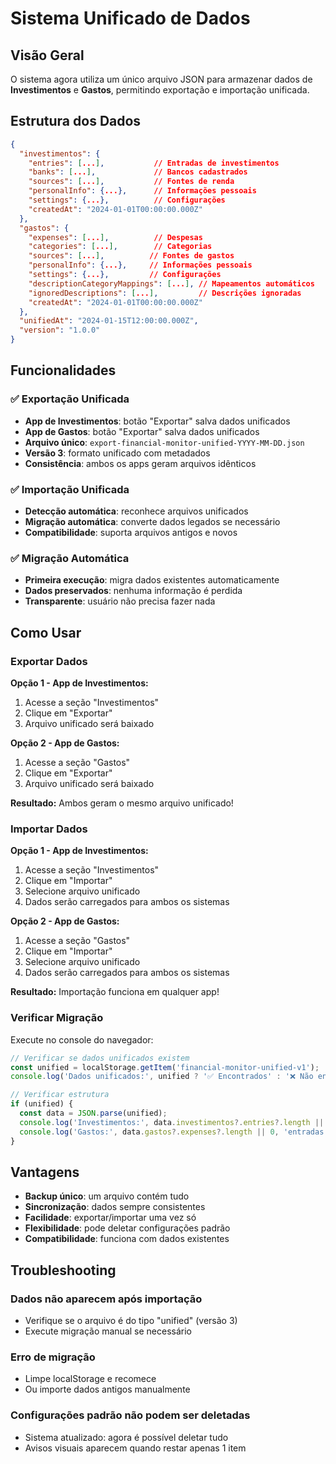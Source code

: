 # Sistema Unificado de Dados

## Visão Geral

O sistema agora utiliza um único arquivo JSON para armazenar dados de **Investimentos** e **Gastos**, permitindo exportação e importação unificada.

## Estrutura dos Dados

```json
{
  "investimentos": {
    "entries": [...],           // Entradas de investimentos
    "banks": [...],             // Bancos cadastrados
    "sources": [...],           // Fontes de renda
    "personalInfo": {...},      // Informações pessoais
    "settings": {...},          // Configurações
    "createdAt": "2024-01-01T00:00:00.000Z"
  },
  "gastos": {
    "expenses": [...],          // Despesas
    "categories": [...],        // Categorias
    "sources": [...],          // Fontes de gastos
    "personalInfo": {...},     // Informações pessoais
    "settings": {...},         // Configurações
    "descriptionCategoryMappings": [...], // Mapeamentos automáticos
    "ignoredDescriptions": [...],         // Descrições ignoradas
    "createdAt": "2024-01-01T00:00:00.000Z"
  },
  "unifiedAt": "2024-01-15T12:00:00.000Z",
  "version": "1.0.0"
}
```

## Funcionalidades

### ✅ Exportação Unificada
- **App de Investimentos**: botão "Exportar" salva dados unificados
- **App de Gastos**: botão "Exportar" salva dados unificados  
- **Arquivo único**: `export-financial-monitor-unified-YYYY-MM-DD.json`
- **Versão 3**: formato unificado com metadados
- **Consistência**: ambos os apps geram arquivos idênticos

### ✅ Importação Unificada
- **Detecção automática**: reconhece arquivos unificados
- **Migração automática**: converte dados legados se necessário
- **Compatibilidade**: suporta arquivos antigos e novos

### ✅ Migração Automática
- **Primeira execução**: migra dados existentes automaticamente
- **Dados preservados**: nenhuma informação é perdida
- **Transparente**: usuário não precisa fazer nada

## Como Usar

### Exportar Dados
**Opção 1 - App de Investimentos:**
1. Acesse a seção "Investimentos"
2. Clique em "Exportar" 
3. Arquivo unificado será baixado

**Opção 2 - App de Gastos:**
1. Acesse a seção "Gastos"
2. Clique em "Exportar"
3. Arquivo unificado será baixado

**Resultado:** Ambos geram o mesmo arquivo unificado!

### Importar Dados
**Opção 1 - App de Investimentos:**
1. Acesse a seção "Investimentos"
2. Clique em "Importar"
3. Selecione arquivo unificado
4. Dados serão carregados para ambos os sistemas

**Opção 2 - App de Gastos:**
1. Acesse a seção "Gastos"
2. Clique em "Importar"
3. Selecione arquivo unificado
4. Dados serão carregados para ambos os sistemas

**Resultado:** Importação funciona em qualquer app!

### Verificar Migração
Execute no console do navegador:
```javascript
// Verificar se dados unificados existem
const unified = localStorage.getItem('financial-monitor-unified-v1');
console.log('Dados unificados:', unified ? '✅ Encontrados' : '❌ Não encontrados');

// Verificar estrutura
if (unified) {
  const data = JSON.parse(unified);
  console.log('Investimentos:', data.investimentos?.entries?.length || 0, 'entradas');
  console.log('Gastos:', data.gastos?.expenses?.length || 0, 'entradas');
}
```

## Vantagens

- **Backup único**: um arquivo contém tudo
- **Sincronização**: dados sempre consistentes
- **Facilidade**: exportar/importar uma vez só
- **Flexibilidade**: pode deletar configurações padrão
- **Compatibilidade**: funciona com dados existentes

## Troubleshooting

### Dados não aparecem após importação
- Verifique se o arquivo é do tipo "unified" (versão 3)
- Execute migração manual se necessário

### Erro de migração
- Limpe localStorage e recomece
- Ou importe dados antigos manualmente

### Configurações padrão não podem ser deletadas
- Sistema atualizado: agora é possível deletar tudo
- Avisos visuais aparecem quando restar apenas 1 item
